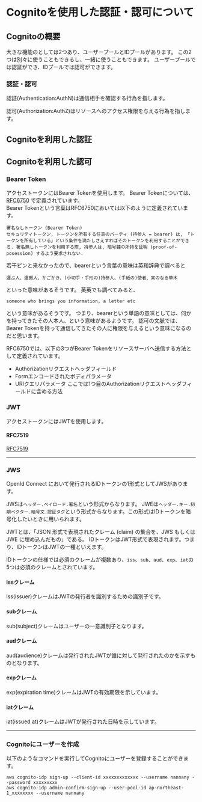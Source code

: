# Cognitoを使用した認証・認可について

## Cognitoの概要

大きな機能のとしては2つあり、ユーザープールとIDプールがあります。
この2つは別々に使うこともできるし、一緒に使うこともできます。
ユーザープールでは認証ができ、IDプールでは認可ができます。

### 認証・認可

認証(Authentication:AuthN)は通信相手を確認する行為を指します。

認可(Authorization:AuthZ)はリソースへのアクセス権限を与える行為を指します。



## Cognitoを利用した認証

## Cognitoを利用した認可

### Bearer Token

アクセストークンにはBearer Tokenを使用します。
Bearer Tokenについては、[RFC6750](https://openid-foundation-japan.github.io/rfc6750.ja.html) で定義されています。  
Bearer Tokenという言葉はRFC6750においては以下のように定義されています。
```
署名なしトークン (Bearer Token)
セキュリティトークン. トークンを所有する任意のパーティ (持参人 = bearer) は, 「トークンを所有している」という条件を満たしさえすればそのトークンを利用することができる. 署名無しトークンを利用する際, 持参人は, 暗号鍵の所持を証明 (proof-of-posession) するよう要求されない.
```

若干ピンと来なかったので、bearerという言葉の意味は英和辞典で調べると
```
運ぶ人、運搬人、かごかき、(小切手・手形の)持参人、(手紙の)使者、実のなる草木
```

といった意味があるそうです。
英英でも調べてみると、
```
someone who brings you information, a letter etc
```

という意味があるそうです。
つまり、bearerという単語の意味としては、何かを持ってきたその人本人、という意味があるようです。
認可の文脈では、Bearer Tokenを持って通信してきたその人に権限を与えるという意味になるのだと思います。

RFC6750では、以下の3つがBearer Tokenをリソースサーバへ送信する方法として定義されています。
* Authorizationリクエストヘッダフィールド
* Formエンコードされたボディパラメータ
* URIクエリパラメータ
ここでは1つ目のAuthorizationリクエストヘッダフィールドに含める方法


### JWT

アクセストークンにはJWTを使用します。

#### RFC7519

[RFC7519](https://openid-foundation-japan.github.io/draft-ietf-oauth-json-web-token-11.ja.html) 

---
### JWS
OpenId Connect において発行されるIDトークンの1形式としてJWSがあります。

JWSは`ヘッダー.ペイロード.署名`という形式からなります。
JWEは`ヘッダー.キー.初期ベクター.暗号文.認証タグ`という形式からなります。この形式はIDトークンを暗号化したいときに用いられます。

JWTとは、「JSON 形式で表現されたクレーム (claim) の集合を、JWS もしくは JWE に埋め込んだもの」である。
IDトークンはJWT形式で表現されます。つまり、IDトークンはJWTの一種といえます。

IDトークンの仕様では必須のクレームが複数あり、`iss`、`sub`、`aud`、`exp`、`iat`の5つは必須のクレームとされています。

#### issクレーム
iss(issuer)クレームはJWTの発行者を識別するための識別子です。

#### subクレーム
sub(subject)クレームはユーザーの一意識別子となります。

#### audクレーム
aud(audience)クレームは発行されたJWTが誰に対して発行されたのかを示すものとなります。

#### expクレーム
exp(expiration time)クレームはJWTの有効期限を示しています。

#### iatクレーム
iat(issued at)クレームはJWTが発行された日時を示しています。

---

### Cognitoにユーザーを作成
以下のようなコマンドを実行してCognitoにユーザーを登録することができます。
```
aws cognito-idp sign-up --client-id xxxxxxxxxxxxx --username nannany --password xxxxxxxxx
aws cognito-idp admin-confirm-sign-up --user-pool-id ap-northeast-1_xxxxxxxx --username nannany
```